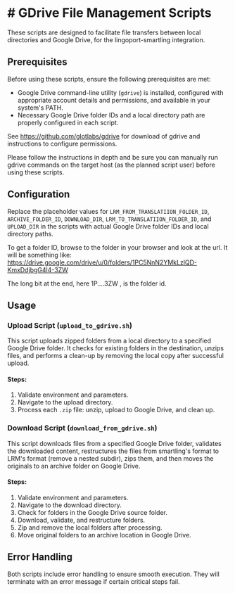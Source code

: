 # # GDrive File Management Scripts

These scripts are designed to facilitate file transfers between local directories and Google Drive, for the lingoport-smartling integration.

## Prerequisites

Before using these scripts, ensure the following prerequisites are met:

- Google Drive command-line utility (`gdrive`) is installed, configured with appropriate account details and permissions, and available in your system's PATH.
- Necessary Google Drive folder IDs and a local directory path are properly configured in each script.

See https://github.com/glotlabs/gdrive for download of gdrive and instructions to configure permissions.

Please follow the instructions in depth and be sure you can manually run gdrive commands on the target host (as the planned script user) before using these scripts.

## Configuration

Replace the placeholder values for `LRM_FROM_TRANSLATIION_FOLDER_ID`, `ARCHIVE_FOLDER_ID`, `DOWNLOAD_DIR`, `LRM_TO_TRANSLATIION_FOLDER_ID`, and `UPLOAD_DIR` in the scripts with actual Google Drive folder IDs and local directory paths.

To get a folder ID, browse to the folder in your browser and look at the url. It will be something like: 
https://drive.google.com/drive/u/0/folders/1PC5NnN2YMkLzlQD-KmxDdjbgG4l4-3ZW

The long bit at the end, here 1P....3ZW , is the folder id.

## Usage

### Upload Script (`upload_to_gdrive.sh`)

This script uploads zipped folders from a local directory to a specified Google Drive folder. It checks for existing folders in the destination, unzips files, and performs a clean-up by removing the local copy after successful upload.

#### Steps:

1. Validate environment and parameters.
2. Navigate to the upload directory.
3. Process each `.zip` file: unzip, upload to Google Drive, and clean up.


### Download Script (`download_from_gdrive.sh`)

This script downloads files from a specified Google Drive folder, validates the downloaded content, restructures the files from smartling's format to LRM's format (remove a nested subdir), zips them, and then moves the originals to an archive folder on Google Drive.

#### Steps:

1. Validate environment and parameters.
2. Navigate to the download directory.
3. Check for folders in the Google Drive source folder.
4. Download, validate, and restructure folders.
5. Zip and remove the local folders after processing.
6. Move original folders to an archive location in Google Drive.

## Error Handling

Both scripts include error handling to ensure smooth execution. They will terminate with an error message if certain critical steps fail.

